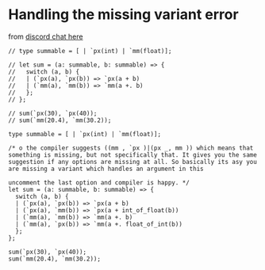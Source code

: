 # Handling the missing variant error

from [discord chat here](https://discordapp.com/channels/235176658175262720/235176658175262720/649272063852281878)

```reason
// type summable = [ | `px(int) | `mm(float)];

// let sum = (a: summable, b: summable) => {
//   switch (a, b) {
//   | (`px(a), `px(b)) => `px(a + b)
//   | (`mm(a), `mm(b)) => `mm(a +. b)
//   };
// };

// sum(`px(30), `px(40));
// sum(`mm(20.4), `mm(30.2));

type summable = [ | `px(int) | `mm(float)];

/* o the compiler suggests ((mm , `px )|(px _, mm )) which means that something is missing, but not specifically that. It gives you the same suggestion if any options are missing at all. So basically its asy you are missing a variant which handles an argument in this

uncomment the last option and compiler is happy. */
let sum = (a: summable, b: summable) => {
  switch (a, b) {
  | (`px(a), `px(b)) => `px(a + b)
  | (`px(a), `mm(b)) => `px(a + int_of_float(b))
  | (`mm(a), `mm(b)) => `mm(a +. b)
  | (`mm(a), `px(b)) => `mm(a +. float_of_int(b))
  };
};

sum(`px(30), `px(40));
sum(`mm(20.4), `mm(30.2));
```

